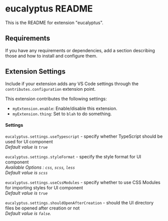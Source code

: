 # eucalyptus README

This is the README for extension "eucalyptus".

## Requirements

If you have any requirements or dependencies, add a section describing those and how to install and configure them.

## Extension Settings

Include if your extension adds any VS Code settings through the `contributes.configuration` extension point.

This extension contributes the following settings:

* `myExtension.enable`: Enable/disable this extension.
* `myExtension.thing`: Set to `blah` to do something.

#### Settings
`eucalyptus.settings.useTypescript` - specify whether TypeScript should be used for UI component  
_Default value is `true`_

`eucalyptus.settings.styleFormat` - specify the style format for UI component  
_Available Options : `css`, `scss`, `less`_  
_Default value is `scss`_
        
`eucalyptus.settings.useCssModules` - specify whether to use CSS Modules for importing styles for UI component  
_Default value is `true`_
        
`eucalyptus.settings.shouldOpenAfterCreation` - should the UI directory files be opened after creation or not  
_Default value is `false`._
